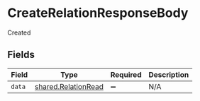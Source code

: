 # CreateRelationResponseBody

Created


## Fields

| Field                                                      | Type                                                       | Required                                                   | Description                                                |
| ---------------------------------------------------------- | ---------------------------------------------------------- | ---------------------------------------------------------- | ---------------------------------------------------------- |
| `data`                                                     | [shared.RelationRead](../../models/shared/relationread.md) | :heavy_minus_sign:                                         | N/A                                                        |